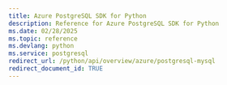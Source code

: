 ```yaml
---
title: Azure PostgreSQL SDK for Python
description: Reference for Azure PostgreSQL SDK for Python
ms.date: 02/28/2025
ms.topic: reference
ms.devlang: python
ms.service: postgresql
redirect_url: /python/api/overview/azure/postgresql-mysql
redirect_document_id: TRUE
---
```

